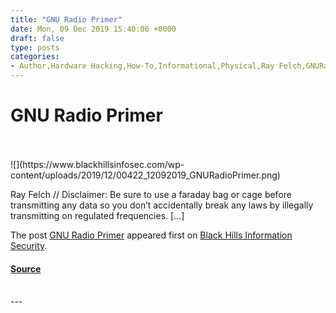 ```yaml
---
title: "GNU Radio Primer"
date: Mon, 09 Dec 2019 15:40:06 +0000
draft: false
type: posts
categories: 
- Author,Hardware Hacking,How-To,Informational,Physical,Ray Felch,GNURadio,Hackrf,Raymond Felch,SDR
---
```

# GNU Radio Primer

<br/>

<br/>
![](https://www.blackhillsinfosec.com/wp-content/uploads/2019/12/00422_12092019_GNURadioPrimer.png)

Ray Felch // Disclaimer: Be sure to use a faraday bag or cage before transmitting any data so you don’t accidentally break any laws by illegally transmitting on regulated frequencies. \[…\]

The post [GNU Radio Primer](https://www.blackhillsinfosec.com/gnu-radio-primer/) appeared first on [Black Hills Information Security](https://www.blackhillsinfosec.com).

#### [Source](https://www.blackhillsinfosec.com/gnu-radio-primer/)

<br/>
---
